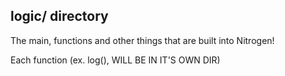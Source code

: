 ## logic/ directory
The main, functions and other things that are built into Nitrogen!

Each function (ex. log(), WILL BE IN IT'S OWN DIR)